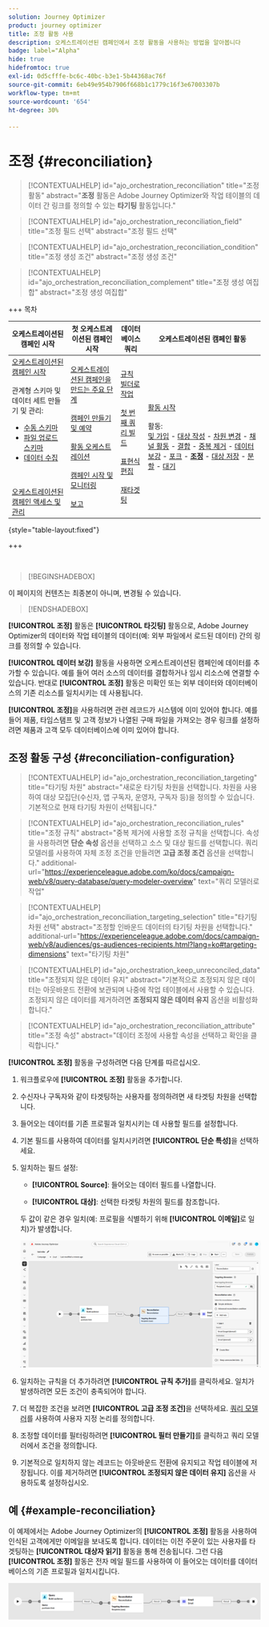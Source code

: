 ```yaml
---
solution: Journey Optimizer
product: journey optimizer
title: 조정 활동 사용
description: 오케스트레이션된 캠페인에서 조정 활동을 사용하는 방법을 알아봅니다
badge: label="Alpha"
hide: true
hidefromtoc: true
exl-id: 0d5cfffe-bc6c-40bc-b3e1-5b44368ac76f
source-git-commit: 6eb49e954b7906f668b1c1779c16f3e67003307b
workflow-type: tm+mt
source-wordcount: '654'
ht-degree: 30%

---
```


# 조정 {#reconciliation}

>[!CONTEXTUALHELP]
>id="ajo_orchestration_reconciliation"
>title="조정 활동"
>abstract="**조정** 활동은 Adobe Journey Optimizer와 작업 테이블의 데이터 간 링크를 정의할 수 있는 **타기팅** 활동입니다."

>[!CONTEXTUALHELP]
>id="ajo_orchestration_reconciliation_field"
>title="조정 필드 선택"
>abstract="조정 필드 선택"

>[!CONTEXTUALHELP]
>id="ajo_orchestration_reconciliation_condition"
>title="조정 생성 조건"
>abstract="조정 생성 조건"

>[!CONTEXTUALHELP]
>id="ajo_orchestration_reconciliation_complement"
>title="조정 생성 여집합"
>abstract="조정 생성 여집합"


+++ 목차

| 오케스트레이션된 캠페인 시작 | 첫 오케스트레이션된 캠페인 시작 | 데이터베이스 쿼리 | 오케스트레이션된 캠페인 활동 |
|---|---|---|---|
| [오케스트레이션된 캠페인 시작](../gs-orchestrated-campaigns.md)<br/><br/>관계형 스키마 및 데이터 세트 만들기 및 관리:</br> <ul><li>[수동 스키마](../manual-schema.md)</li><li>[파일 업로드 스키마](../file-upload-schema.md)</li><li>[데이터 수집](../ingest-data.md)</li></ul><br/><br/>[오케스트레이션된 캠페인 액세스 및 관리](../access-manage-orchestrated-campaigns.md) | [오케스트레이션된 캠페인을 만드는 주요 단계](../gs-campaign-creation.md)<br/><br/>[캠페인 만들기 및 예약](../create-orchestrated-campaign.md)<br/><br/>[활동 오케스트레이션](../orchestrate-activities.md)<br/><br/>[캠페인 시작 및 모니터링](../start-monitor-campaigns.md)<br/><br/>[보고](../reporting-campaigns.md) | [규칙 빌더로 작업](../orchestrated-rule-builder.md)<br/><br/>[첫 번째 쿼리 빌드](../build-query.md)<br/><br/>[표현식 편집](../edit-expressions.md)<br/><br/>[재타겟팅](../retarget.md) | [활동 시작](about-activities.md)<br/><br/>활동:<br/>[및 가입](and-join.md) - [대상 작성](build-audience.md) - [차원 변경](change-dimension.md) - [채널 활동](channels.md) - [결합](combine.md) - [중복 제거](deduplication.md) - [데이터 보강](enrichment.md) - [포크](fork.md) - <b>[조정](reconciliation.md)</b> - [대상 저장](save-audience.md) - [분할](split.md) - [대기](wait.md) |

{style="table-layout:fixed"}

+++

<br/>

>[!BEGINSHADEBOX]

이 페이지의 컨텐츠는 최종본이 아니며, 변경될 수 있습니다.

>[!ENDSHADEBOX]

**[!UICONTROL 조정]** 활동은 **[!UICONTROL 타깃팅]** 활동으로, Adobe Journey Optimizer의 데이터와 작업 테이블의 데이터(예: 외부 파일에서 로드된 데이터) 간의 링크를 정의할 수 있습니다.

**[!UICONTROL 데이터 보강]** 활동을 사용하면 오케스트레이션된 캠페인에 데이터를 추가할 수 있습니다. 예를 들어 여러 소스의 데이터를 결합하거나 임시 리소스에 연결할 수 있습니다. 반대로 **[!UICONTROL 조정]** 활동은 미확인 또는 외부 데이터와 데이터베이스의 기존 리소스를 일치시키는 데 사용됩니다.

**[!UICONTROL 조정]**&#x200B;을 사용하려면 관련 레코드가 시스템에 이미 있어야 합니다. 예를 들어 제품, 타임스탬프 및 고객 정보가 나열된 구매 파일을 가져오는 경우 링크를 설정하려면 제품과 고객 모두 데이터베이스에 이미 있어야 합니다.

## 조정 활동 구성 {#reconciliation-configuration}

>[!CONTEXTUALHELP]
>id="ajo_orchestration_reconciliation_targeting"
>title="타기팅 차원"
>abstract="새로운 타기팅 차원을 선택합니다. 차원을 사용하여 대상 모집단(수신자, 앱 구독자, 운영자, 구독자 등)을 정의할 수 있습니다. 기본적으로 현재 타기팅 차원이 선택됩니다."

>[!CONTEXTUALHELP]
>id="ajo_orchestration_reconciliation_rules"
>title="조정 규칙"
>abstract="중복 제거에 사용할 조정 규칙을 선택합니다. 속성을 사용하려면 **단순 속성** 옵션을 선택하고 소스 및 대상 필드를 선택합니다. 쿼리 모델러를 사용하여 자체 조정 조건을 만들려면 **고급 조정 조건** 옵션을 선택합니다."
>additional-url="https://experienceleague.adobe.com/ko/docs/campaign-web/v8/query-database/query-modeler-overview" text="쿼리 모델러로 작업"

>[!CONTEXTUALHELP]
>id="ajo_orchestration_reconciliation_targeting_selection"
>title="타기팅 차원 선택"
>abstract="조정할 인바운드 데이터의 타기팅 차원을 선택합니다."
>additional-url="https://experienceleague.adobe.com/docs/campaign-web/v8/audiences/gs-audiences-recipients.html?lang=ko#targeting-dimensions" text="타기팅 차원"

>[!CONTEXTUALHELP]
>id="ajo_orchestration_keep_unreconciled_data"
>title="조정되지 않은 데이터 유지"
>abstract="기본적으로 조정되지 않은 데이터는 아웃바운드 전환에 보관되며 나중에 작업 테이블에서 사용할 수 있습니다. 조정되지 않은 데이터를 제거하려면 **조정되지 않은 데이터 유지** 옵션을 비활성화합니다."

>[!CONTEXTUALHELP]
>id="ajo_orchestration_reconciliation_attribute"
>title="조정 속성"
>abstract="데이터 조정에 사용할 속성을 선택하고 확인을 클릭합니다."

**[!UICONTROL 조정]** 활동을 구성하려면 다음 단계를 따르십시오.

1. 워크플로우에 **[!UICONTROL 조정]** 활동을 추가합니다.

1. 수신자나 구독자와 같이 타겟팅하는 사용자를 정의하려면 새 타겟팅 차원을 선택합니다.

1. 들어오는 데이터를 기존 프로필과 일치시키는 데 사용할 필드를 설정합니다.

1. 기본 필드를 사용하여 데이터를 일치시키려면 **[!UICONTROL 단순 특성]**&#x200B;을 선택하세요.

1. 일치하는 필드 설정:

   * **[!UICONTROL Source]**: 들어오는 데이터 필드를 나열합니다.

   * **[!UICONTROL 대상]**: 선택한 타겟팅 차원의 필드를 참조합니다.

   두 값이 같은 경우 일치(예: 프로필을 식별하기 위해 **[!UICONTROL 이메일]**&#x200B;로 일치)가 발생합니다.

   ![](../assets/workflow-reconciliation-criteria.png)

1. 일치하는 규칙을 더 추가하려면 **[!UICONTROL 규칙 추가]**&#x200B;를 클릭하세요. 일치가 발생하려면 모든 조건이 충족되어야 합니다.

1. 더 복잡한 조건을 보려면 **[!UICONTROL 고급 조정 조건]**&#x200B;을 선택하세요. [쿼리 모델러](../orchestrated-rule-builder.md)를 사용하여 사용자 지정 논리를 정의합니다.

1. 조정할 데이터를 필터링하려면 **[!UICONTROL 필터 만들기]**&#x200B;를 클릭하고 쿼리 모델러에서 조건을 정의합니다.

1. 기본적으로 일치하지 않는 레코드는 아웃바운드 전환에 유지되고 작업 테이블에 저장됩니다. 이를 제거하려면 **[!UICONTROL 조정되지 않은 데이터 유지]** 옵션을 사용하도록 설정하십시오.

## 예 {#example-reconciliation}

이 예제에서는 Adobe Journey Optimizer의 **[!UICONTROL 조정]** 활동을 사용하여 인식된 고객에게만 이메일을 보내도록 합니다. 데이터는 이전 주문이 있는 사용자를 타겟팅하는 **[!UICONTROL 대상자 읽기]** 활동을 통해 전송됩니다. 그런 다음 **[!UICONTROL 조정]** 활동은 전자 메일 필드를 사용하여 이 들어오는 데이터를 데이터베이스의 기존 프로필과 일치시킵니다.

![](../assets/workflow-reconciliation-sample-1.0.png)
